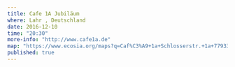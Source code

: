 ```yaml
---
title: Cafe 1A Jubiläum
where: Lahr , Deutschland
date: 2016-12-10
time: "20:30"
more-info: "http://www.cafe1a.de"
map: "https://www.ecosia.org/maps?q=Caf%C3%A9+1a+Schlosserstr.+1a+77933+Lahr"
published: true
---
```

